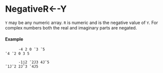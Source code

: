 




<h1 class="heading"><span class="name">Negative</span><span class="command">R←-Y</span></h1>

`Y` may be any numeric array. `R` is numeric and is the negative value of `Y`. For complex numbers both the real and imaginary parts are negated.

#### Example
```apl
      -4 2 0 ¯3 ¯5
¯4 ¯2 0 3 5
 
      -1j2 ¯2J3 4J¯5
¯1J¯2 2J¯3 ¯4J5
```



